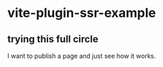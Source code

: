 # vite-plugin-ssr-example
## trying this full circle

I want to publish a page and just see how it works.
